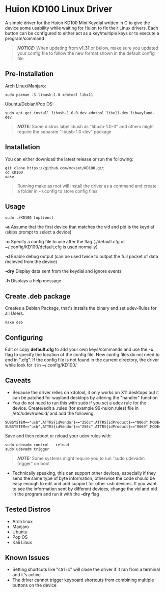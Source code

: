 # Huion KD100 Linux Driver
A simple driver for the Huion KD100 Mini Keydial written in C to give the device some usability while waiting for Huion to fix their Linux drivers. Each button can be configured to either act as a key/multiple keys or to execute a program/command

> **_NOTICE:_**  When updating from **v1.31** or below, make sure you updated your config file to follow the new format shown in the default config file

Pre-Installation
------------
Arch Linux/Manjaro:
```
sudo pacman -S libusb-1.0 xdotool libx11
```
Ubuntu/Debian/Pop OS:
```
sudo apt-get install libusb-1.0-0-dev xdotool libx11-dev libwayland-dev
```
> **_NOTE:_**  Some distros label libusb as "libusb-1.0-0" and others might require the separate "libusb-1.0-dev" package

Installation
------------
You can either download the latest release or run the following:
```
git clone https://github.com/mckset/KD100.git
cd KD100
make
```

> Running make as root will install the driver as a command and create a folder in ~/.config to store config files

Usage
-----
```
sudo ./KD100 [options]
```
**-a**  Assume that the first device that matches the vid and pid is the keydial (skips prompt to select a device)

**-c**  Specify a config file to use after the flag (./default.cfg or ~/.config/KD100/default.cfg is used normally)

**-d**  Enable debug output (can be used twice to output the full packet of data recieved from the device)

**-dry**  Display data sent from the keydial and ignore events

**-h**  Displays a help message

Create .deb package
-------------------

Creates a Debian Package, that's installs the binary and set udev-Rules for all Users.

```
make deb
```

Configuring
----------
Edit or copy **default.cfg** to add your own keys/commands and use the **-c** flag to specify the location of the config file. New config files do not need to end in ".cfg". If the config file is not found in the current directory, the driver while look for it in ~/.config/KD100/

Caveats
-------
- Because the driver relies on xdotool, it only works on X11 desktops but it can be patched for wayland desktops by altering the "handler" function
- You do not need to run this with sudo if you set a udev rule for the device. Create/edit a .rules (for example 99-huion.rules) file in /etc/udev/rules.d/ and add the following:
```
SUBSYSTEM=="usb",ATTRS{idVendor}=="256c",ATTRS{idProduct}=="006d",MODE="0666"
SUBSYSTEM=="usb",ATTRS{idVendor}=="256c",ATTRS{idProduct}=="0069",MODE="0666"
```
Save and then reboot or reload your udev rules with:
```
sudo udevadm control --reload
sudo udevadm trigger
```
> **_NOTE:_**  Some systems might require you to run "sudo udevadm trigger" on boot 

- Technically speaking, this can support other devices, especially if they send the same type of byte information, otherwise the code should be easy enough to edit and add support for other usb devices. If you want to see the information sent by different devices, change the vid and pid in the program and run it with the **-dry** flag

Tested Distros
--------------
- Arch linux
- Manjaro
- Ubuntu
- Pop OS
- Kali Linux

Known Issues
------------
- Setting shortcuts like "ctrl+c" will close the driver if it ran from a terminal and it's active
- The driver cannot trigger keyboard shortcuts from combining multiple buttons on the device
